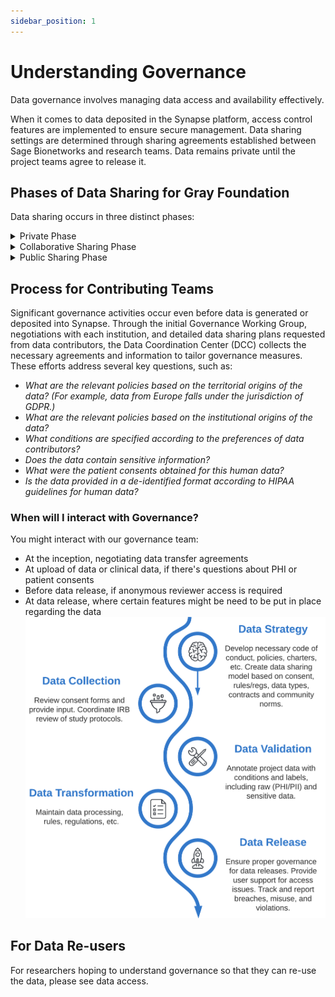 ```yaml
---
sidebar_position: 1
---
```


# Understanding Governance

Data governance involves managing data access and availability effectively.

When it comes to data deposited in the Synapse platform, access control features are implemented to ensure secure management.
Data sharing settings are determined through sharing agreements established between Sage Bionetworks and research teams.
Data remains private until the project teams agree to release it.

## Phases of Data Sharing for Gray Foundation

Data sharing occurs in three distinct phases:

<details>
<summary> Private Phase </summary>
During this phase, data is exclusively accessible to the Contributor and individuals designated by the Contributor. This configuration serves as the default setting unless specified otherwise by the grant. For instance, certain pilot projects may start directly in the Collaborative Sharing Phase.

</details>

<details>
<summary> Collaborative Sharing Phase </summary>
In the Collaborative Sharing Phase, curated data becomes accessible to investigators within the network.
</details>

<details>
<summary> Public Sharing Phase </summary>

In the Public Sharing Phase, data is made available to the broader research community while maintaining appropriate controls.

</details>


## Process for Contributing Teams

Significant governance activities occur even before data is generated or deposited into Synapse.
Through the initial Governance Working Group, negotiations with each institution, and detailed data sharing plans requested from data contributors, the Data Coordination Center (DCC) collects the necessary agreements and information to tailor governance measures. These efforts address several key questions, such as:

- _What are the relevant policies based on the territorial origins of the data? (For example, data from Europe falls under the jurisdiction of GDPR.)_
- _What are the relevant policies based on the institutional origins of the data?_
- _What conditions are specified according to the preferences of data contributors?_
- _Does the data contain sensitive information?_
- _What were the patient consents obtained for this human data?_
- _Is the data provided in a de-identified format according to HIPAA guidelines for human data?_


### When will I interact with Governance? 

You might interact with our governance team:
- At the inception, negotiating data transfer agreements
- At upload of data or clinical data, if there's questions about PHI or patient consents
- Before data release, if anonymous reviewer access is required
- At data release, where certain features might be need to be put in place regarding the data
![Governance Roles](<Governance Roles - Page 2.png>)

## For Data Re-users

For researchers hoping to understand governance so that they can re-use the data, please see data access. 